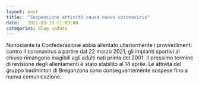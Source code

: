 ```yaml
---
layout: post
title:  "Sospensione attività causa nuovo coronavirus"
date:   2021-03-19 11:09:00
categories: blog update
---
```

Nonostante la Confederazione abbia allentato ulteriormente i provvedimenti contro il coronavirus a partire dal 22 marzo 2021, gli impianti sportivi al chiuso rimangono inagibili agli adulti nati prima del 2001. Il prossimo termine di revisione degli allentamenti è stato stabilito al 14 aprile. Le attività del gruppo badminton di Breganzona sono conseguentemente sospese fino a nuova comunicazione.